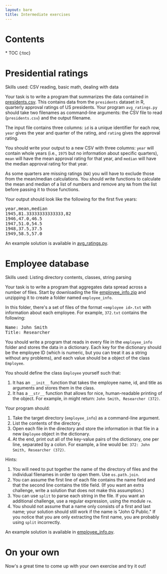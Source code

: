 ```yaml
---
layout: bare
title: Intermediate exercises
---
```


<h1>Contents</h1>
* TOC
{:toc}

# Presidential ratings

Skills used: CSV reading, basic math, dealing with data

Your task is to write a program that summarizes the data contained in
[presidents.csv](../examples/presidents.csv). This contains data from
the `presidents` dataset in R, quarterly approval ratings of US
presidents. Your program `avg_ratings.py` should take two filenames as
command-line arguments: the CSV file to read (`presidents.csv`) and
the output filename.

The input file contains three columns: `id` is a unique identifier for
each row, `year` gives the year and quarter of the rating, and
`rating` gives the approval rating.

You should write your output to a new CSV with three columns: `year`
will contain whole years (i.e., `1975` but no information about
specific quarters), `mean` will have the mean approval rating for that
year, and `median` will have the median approval rating for that year.

As some quarters are missing ratings (`NA`) you will have to exclude
those from the mean/median calculations. You should write functions to
calculate the mean and median of a list of numbers and remove any `NA`
from the list before passing it to those functions.

Your output should look like the following for the first five years:

<pre>
year,mean,median
1945,81.33333333333333,82
1946,47.0,46.5
1947,51.0,54.5
1948,37.5,37.5
1949,58.5,57.0
</pre>

An example solution is available in
[avg_ratings.py](../examples/avg_ratings.py).

# Employee database

Skills used: Listing directory contents, classes, string parsing

Your task is to write a program that aggregates data spread across a
number of files. Start by downloading the file
[employee_info.zip](../examples/employee_info.zip) and unzipping it to
create a folder named `employee_info`.

In this folder, there's a set of files of the format `<employee id>.txt`
with information about each employee. For example, `372.txt` contains
the following:

<pre>
Name: John Smith
Title: Researcher
</pre>

You should write a program that reads in every file in the
`employee_info` folder and stores the data in a dictionary. Each key
for the dictionary should be the employee ID (which is numeric, but
you can treat it as a string without any problems), and each value
should be a object of the class `Employee`.

You should define the class `Employee` yourself such that:

1. It has an `__init__` function that takes the employee name, id, and
title as arguments and stores them in the class.
1. It has a `__str__` function that allows for nice, human-readable
printing of the object. For example, in might return: `John Smith,
Researcher (372)`.

Your program should:

1. Take the target directory (`employee_info`) as a command-line
argument.
1. List the contents of the directory.
1. Open each file in the directory and store the information in that
file in a new `Employee` object in the dictionary.
1. At the end, print out all of the key-value pairs of the dictionary,
one per line, separated by a colon. For example, a line would be: 
`372: John Smith, Researcher (372)`.

Hints:

1. You will need to put together the name of the directory of files
and the individual filenames in order to open them. Use
`os.path.join`.
1. You can assume the first line of each file contains the name field
and that the second line contains the title field. (If you want an
extra challenge, write a solution that does not make this assumption.)
1. You can use `split` to parse each string in the file. If you want
an additional challenge, use a regular expression, using the module `re`.
1. You should not assume that a name only consists of a first and last
name; your solution should still work if the name is "John Q Public."
If you notice that you are only extracting the first name, you are
probably using `split` incorrectly.

An example solution is available in
[employee_info.py](../examples/employee_info.py).


# On your own

Now's a great time to come up with your own exercise and try it out!
